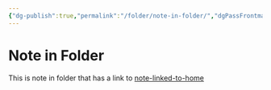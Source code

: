 ```yaml
---
{"dg-publish":true,"permalink":"/folder/note-in-folder/","dgPassFrontmatter":true}
---
```



# Note in Folder

This is note in folder that has a link to [note-linked-to-home](note-linked-to-home.md)